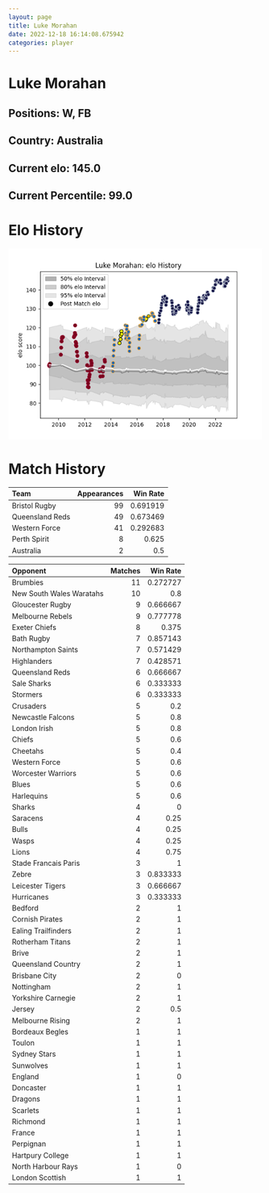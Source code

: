 ```yaml
---  
layout: page  
title: Luke Morahan  
date: 2022-12-18 16:14:08.675942  
categories: player  
---
```

# Luke Morahan

## Positions: W, FB

## Country: Australia

## Current elo: 145.0

## Current Percentile: 99.0

# Elo History


![elo history](history_LukeMorahan.png)
# Match History


| Team            |   Appearances |   Win Rate |
|:----------------|--------------:|-----------:|
| Bristol Rugby   |            99 |   0.691919 |
| Queensland Reds |            49 |   0.673469 |
| Western Force   |            41 |   0.292683 |
| Perth Spirit    |             8 |   0.625    |
| Australia       |             2 |   0.5      |

| Opponent                 |   Matches |   Win Rate |
|:-------------------------|----------:|-----------:|
| Brumbies                 |        11 |   0.272727 |
| New South Wales Waratahs |        10 |   0.8      |
| Gloucester Rugby         |         9 |   0.666667 |
| Melbourne Rebels         |         9 |   0.777778 |
| Exeter Chiefs            |         8 |   0.375    |
| Bath Rugby               |         7 |   0.857143 |
| Northampton Saints       |         7 |   0.571429 |
| Highlanders              |         7 |   0.428571 |
| Queensland Reds          |         6 |   0.666667 |
| Sale Sharks              |         6 |   0.333333 |
| Stormers                 |         6 |   0.333333 |
| Crusaders                |         5 |   0.2      |
| Newcastle Falcons        |         5 |   0.8      |
| London Irish             |         5 |   0.8      |
| Chiefs                   |         5 |   0.6      |
| Cheetahs                 |         5 |   0.4      |
| Western Force            |         5 |   0.6      |
| Worcester Warriors       |         5 |   0.6      |
| Blues                    |         5 |   0.6      |
| Harlequins               |         5 |   0.6      |
| Sharks                   |         4 |   0        |
| Saracens                 |         4 |   0.25     |
| Bulls                    |         4 |   0.25     |
| Wasps                    |         4 |   0.25     |
| Lions                    |         4 |   0.75     |
| Stade Francais Paris     |         3 |   1        |
| Zebre                    |         3 |   0.833333 |
| Leicester Tigers         |         3 |   0.666667 |
| Hurricanes               |         3 |   0.333333 |
| Bedford                  |         2 |   1        |
| Cornish Pirates          |         2 |   1        |
| Ealing Trailfinders      |         2 |   1        |
| Rotherham Titans         |         2 |   1        |
| Brive                    |         2 |   1        |
| Queensland Country       |         2 |   1        |
| Brisbane City            |         2 |   0        |
| Nottingham               |         2 |   1        |
| Yorkshire Carnegie       |         2 |   1        |
| Jersey                   |         2 |   0.5      |
| Melbourne Rising         |         2 |   1        |
| Bordeaux Begles          |         1 |   1        |
| Toulon                   |         1 |   1        |
| Sydney Stars             |         1 |   1        |
| Sunwolves                |         1 |   1        |
| England                  |         1 |   0        |
| Doncaster                |         1 |   1        |
| Dragons                  |         1 |   1        |
| Scarlets                 |         1 |   1        |
| Richmond                 |         1 |   1        |
| France                   |         1 |   1        |
| Perpignan                |         1 |   1        |
| Hartpury College         |         1 |   1        |
| North Harbour Rays       |         1 |   0        |
| London Scottish          |         1 |   1        |